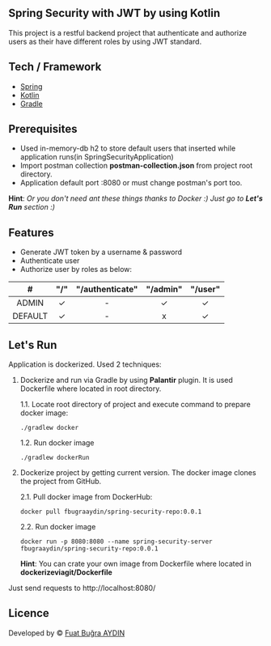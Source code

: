 ## Spring Security with JWT by using Kotlin
This project is a restful backend project that authenticate and authorize users as their have different roles by using JWT standard.  

## Tech / Framework
- [Spring](https://spring.io/)
- [Kotlin](https://kotlinlang.org/)
- [Gradle](https://gradle.org/)

## Prerequisites
- Used in-memory-db h2 to store default users that inserted while application runs(in SpringSecurityApplication)
- Import postman collection **postman-collection.json** from project root directory.
- Application default port :8080 or must change postman's port too.

**Hint**: *Or you don't need ant these things thanks to Docker :)  Just go to **Let's Run** section :)*

## Features
- Generate JWT token by a username & password
- Authenticate user
- Authorize user by roles as below:

|    #    | "/" | "/authenticate" | "/admin" | "/user" |
|:-------:|:---:|:---------------:|:--------:|:-------:|
|  ADMIN  |  ✓  |        -        |     ✓    |    ✓    |
| DEFAULT |  ✓  |        -        |     x    |    ✓    |

## Let's Run

Application is dockerized. Used 2 techniques:

1. Dockerize and run via Gradle by using **Palantir** plugin. It is used Dockerfile where located in root directory.

    1.1. Locate root directory of project and execute command to prepare docker image:
    ```
    ./gradlew docker
    ```
    1.2. Run docker image
    ```
    ./gradlew dockerRun
    ```

2. Dockerize project by getting current version. The docker image clones the project from GitHub.

    2.1. Pull docker image from DockerHub:
    ```
    docker pull fbugraaydin/spring-security-repo:0.0.1
    ```
    2.2. Run docker image
    ```
    docker run -p 8080:8080 --name spring-security-server fbugraaydin/spring-security-repo:0.0.1
    ```
    
    **Hint**: You can crate your own image from Dockerfile where located in **dockerizeviagit/Dockerfile**
    
Just send requests to http://localhost:8080/

## Licence
Developed by © [Fuat Buğra AYDIN](https://www.linkedin.com/in/fuatbugraaydin/)